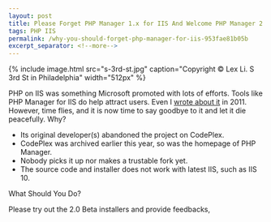 ```yaml
---
layout: post
title: Please Forget PHP Manager 1.x for IIS And Welcome PHP Manager 2.0 for IIS
tags: PHP IIS
permalink: /why-you-should-forget-php-manager-for-iis-953fae81b05b
excerpt_separator: <!--more-->
---
```

{% include image.html
src="s-3rd-st.jpg" caption="Copyright © Lex Li. S 3rd St in Philadelphia" width="512px" %}

PHP on IIS was something Microsoft promoted with lots of efforts. Tools like PHP Manager for IIS do help attract users. Even I [wrote about it](https://blog.lextudio.com/product-review-php-manager-for-iis-e17105c8f751) in 2011. However, time flies, and it is now time to say goodbye to it and let it die peacefully. Why?

* Its original developer(s) abandoned the project on CodePlex.
* CodePlex was archived earlier this year, so was the homepage of PHP Manager.
* Nobody picks it up nor makes a trustable fork yet.
* The source code and installer does not work with latest IIS, such as IIS 10.
<!--more-->

What Should You Do?

Please try out the 2.0 Beta installers and provide feedbacks,